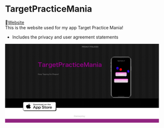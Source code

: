 # TargetPracticeMania

:rocket:[Website](https://connorholm.github.io/TargetPracticeWebsite/)
<br>
This is the website used for my app Target Practice Mania!

* Includes the privacy and user agreement statements

![Website Picture](https://github.com/connorholm/TargetPracticeWebsite/blob/main/Screen%20Shot%202021-02-23%20at%2011.09.31%20AM.png)
